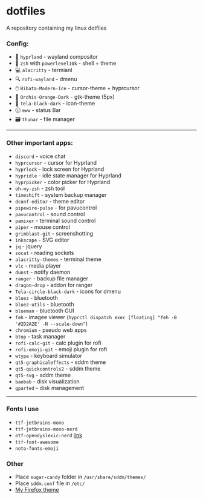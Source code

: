 # dotfiles
A repository containing my linux dotfiles

### Config:
- 🎨 `hyprland` - wayland compositor
- 🐚 `zsh` with `powerlevel10k` - shell + theme
- 💻 `alacritty` - termianl
- 🔍 `rofi-wayland` - dmenu
- 🖱️ `Bibata-Modern-Ice` - cursor-theme + hyprcursor
- 📂 `Orchis-Orange-Dark` - gtk-theme (5px)
- 🙂 `Tela-black-dark` - icon-theme
- 🕥 `eww` - status Bar
- 🗃️ `thunar` - file manager

---

### Other important apps:
- `discord` - voice chat
- `hyprcursor` - cursor for Hyprland
- `hyprlock` - lock screen for Hyprland
- `hypridle` - idle state manager for Hyprland
- `hyprpicker` - color picker for Hyprland
- `oh-my-zsh` - zsh tool
- `timeshift` - system backup manager
- `dconf-editor` - theme editor
- `pipewire-pulse` - for pavucontrol
- `pavucontrol` - sound control
- `pamixer` - terminal sound control
- `piper` - mouse control
- `grimblast-git` - screenshotting
- `inkscape` - SVG editor
- `jq` - jquery
- `socat` - reading sockets
- `alacritty-themes` - terminal theme
- `vlc` - media player
- `dunst` - notify daemon
- `ranger` - backup file manager
- `dragon-drop` - addon for ranger
- `Tela-circle-black-dark` - icons for dmenu
- `bluez` - bluetooth
- `bluez-utils` - bluetooth
- `blueman` - bluetooth GUI
- `feh` - imagee viewer (`hyprctl dispatch exec [floating] "feh -B '#2D2A2E' -N --scale-down"`)
- `chromium` - pseudo web apps
- `btop` - task manager
- `rofi-calc-git` - calc plugin for rofi
- `rofi-emoji-git` - emoji plugin for rofi
- `wtype` - keyboard simulator
- `qt5-graphicaleffects` - sddm theme
- `qt5-quickcontrols2` - sddm theme
- `qt5-svg` - sddm theme
- `baobab` - disk visualization
- `gparted` - disk management

---

### Fonts I use
- `ttf-jetbrains-mono`
- `ttf-jetbrains-mono-nerd`
- `otf-opendyslexic-nerd` [link](https://opendyslexic.org/)
- `ttf-font-awesome`
- `noto-fonts-emoji`

### Other
- Place `sugar-candy` folder in `/usr/share/sddm/themes/`
- Place `sddm.conf` file in `/etc/`
- [My Firefox theme](https://color.firefox.com/?theme=XQAAAAJEAgAAAAAAAABBKYhm849SCicxcUEYWXcGHf3p79EhVPXpIZrHAQWRl-Xj7UBmqXiG5wsXaL1ei0ksRAZcdZKRsFsq0aumeRoYoFBgVqqVSrjrXjE9g6WCrDK3H57ewuq5UH2Vw__5oBNYn6Nht9OYQoY77X8xVKBamAkH1_pGP1tH9eonM18oEUlsavVANpmyMt0uPgdrLvmwcYLdDvlfraS7IP8I9XeqodbvSjmFHuWlM3mec8JTBLrc823vzrqxfgMs1s9RfWSg3eE4Q0ADIvqshDOXUHYRVr3fC7TZonEoADBBEvOqc1gzFmbWjo-fMQu3IKPXp_2NelOdIJcuxVNVhkeEiZ2d_s23iQ2f_7Aj2AA)

